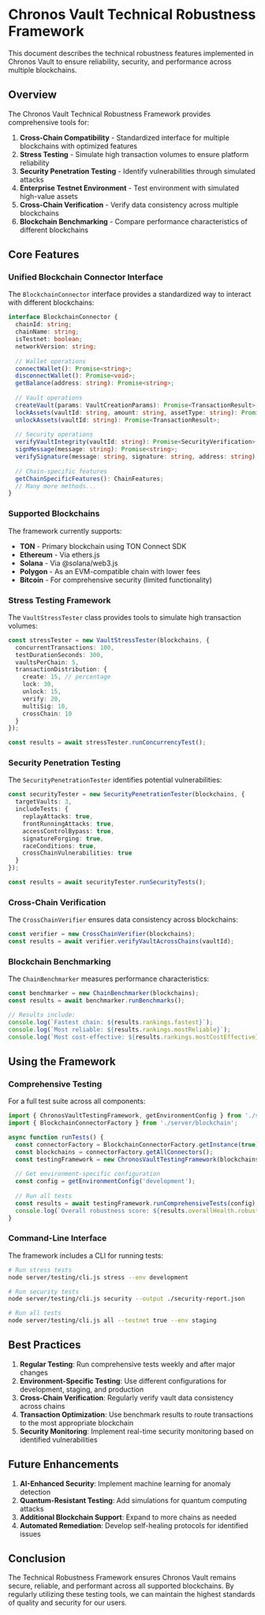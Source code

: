 # Chronos Vault Technical Robustness Framework

This document describes the technical robustness features implemented in Chronos Vault to ensure reliability, security, and performance across multiple blockchains.

## Overview

The Chronos Vault Technical Robustness Framework provides comprehensive tools for:

1. **Cross-Chain Compatibility** - Standardized interface for multiple blockchains with optimized features
2. **Stress Testing** - Simulate high transaction volumes to ensure platform reliability
3. **Security Penetration Testing** - Identify vulnerabilities through simulated attacks
4. **Enterprise Testnet Environment** - Test environment with simulated high-value assets
5. **Cross-Chain Verification** - Verify data consistency across multiple blockchains
6. **Blockchain Benchmarking** - Compare performance characteristics of different blockchains

## Core Features

### Unified Blockchain Connector Interface

The `BlockchainConnector` interface provides a standardized way to interact with different blockchains:

```typescript
interface BlockchainConnector {
  chainId: string;
  chainName: string;
  isTestnet: boolean;
  networkVersion: string;
  
  // Wallet operations
  connectWallet(): Promise<string>;
  disconnectWallet(): Promise<void>;
  getBalance(address: string): Promise<string>;
  
  // Vault operations
  createVault(params: VaultCreationParams): Promise<TransactionResult>;
  lockAssets(vaultId: string, amount: string, assetType: string): Promise<TransactionResult>;
  unlockAssets(vaultId: string): Promise<TransactionResult>;
  
  // Security operations
  verifyVaultIntegrity(vaultId: string): Promise<SecurityVerification>;
  signMessage(message: string): Promise<string>;
  verifySignature(message: string, signature: string, address: string): Promise<boolean>;
  
  // Chain-specific features
  getChainSpecificFeatures(): ChainFeatures;
  // Many more methods...
}
```

### Supported Blockchains

The framework currently supports:

- **TON** - Primary blockchain using TON Connect SDK
- **Ethereum** - Via ethers.js 
- **Solana** - Via @solana/web3.js
- **Polygon** - As an EVM-compatible chain with lower fees
- **Bitcoin** - For comprehensive security (limited functionality)

### Stress Testing Framework

The `VaultStressTester` class provides tools to simulate high transaction volumes:

```typescript
const stressTester = new VaultStressTester(blockchains, {
  concurrentTransactions: 100,
  testDurationSeconds: 300,
  vaultsPerChain: 5,
  transactionDistribution: {
    create: 15, // percentage
    lock: 30,
    unlock: 15,
    verify: 20,
    multiSig: 10,
    crossChain: 10
  }
});

const results = await stressTester.runConcurrencyTest();
```

### Security Penetration Testing

The `SecurityPenetrationTester` identifies potential vulnerabilities:

```typescript
const securityTester = new SecurityPenetrationTester(blockchains, {
  targetVaults: 3,
  includeTests: {
    replayAttacks: true,
    frontRunningAttacks: true,
    accessControlBypass: true,
    signatureForging: true,
    raceConditions: true,
    crossChainVulnerabilities: true
  }
});

const results = await securityTester.runSecurityTests();
```

### Cross-Chain Verification

The `CrossChainVerifier` ensures data consistency across blockchains:

```typescript
const verifier = new CrossChainVerifier(blockchains);
const results = await verifier.verifyVaultAcrossChains(vaultId);
```

### Blockchain Benchmarking

The `ChainBenchmarker` measures performance characteristics:

```typescript
const benchmarker = new ChainBenchmarker(blockchains);
const results = await benchmarker.runBenchmarks();

// Results include:
console.log(`Fastest chain: ${results.rankings.fastest}`);
console.log(`Most reliable: ${results.rankings.mostReliable}`);
console.log(`Most cost-effective: ${results.rankings.mostCostEffective}`);
```

## Using the Framework

### Comprehensive Testing

For a full test suite across all components:

```typescript
import { ChronosVaultTestingFramework, getEnvironmentConfig } from './server/testing';
import { BlockchainConnectorFactory } from './server/blockchain';

async function runTests() {
  const connectorFactory = BlockchainConnectorFactory.getInstance(true); // true = testnet
  const blockchains = connectorFactory.getAllConnectors();
  const testingFramework = new ChronosVaultTestingFramework(blockchains);
  
  // Get environment-specific configuration
  const config = getEnvironmentConfig('development');
  
  // Run all tests
  const results = await testingFramework.runComprehensiveTests(config);
  console.log(`Overall robustness score: ${results.overallHealth.robustness}/100`);
}
```

### Command-Line Interface

The framework includes a CLI for running tests:

```bash
# Run stress tests
node server/testing/cli.js stress --env development

# Run security tests
node server/testing/cli.js security --output ./security-report.json

# Run all tests
node server/testing/cli.js all --testnet true --env staging
```

## Best Practices

1. **Regular Testing**: Run comprehensive tests weekly and after major changes
2. **Environment-Specific Testing**: Use different configurations for development, staging, and production
3. **Cross-Chain Verification**: Regularly verify vault data consistency across chains
4. **Transaction Optimization**: Use benchmark results to route transactions to the most appropriate blockchain
5. **Security Monitoring**: Implement real-time security monitoring based on identified vulnerabilities

## Future Enhancements

1. **AI-Enhanced Security**: Implement machine learning for anomaly detection
2. **Quantum-Resistant Testing**: Add simulations for quantum computing attacks
3. **Additional Blockchain Support**: Expand to more chains as needed
4. **Automated Remediation**: Develop self-healing protocols for identified issues

## Conclusion

The Technical Robustness Framework ensures Chronos Vault remains secure, reliable, and performant across all supported blockchains. By regularly utilizing these testing tools, we can maintain the highest standards of quality and security for our users.
